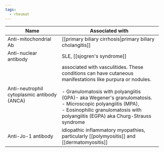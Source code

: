 ```yaml
---
tags:
  - rheumat
---
```

| Name                                        | Associated with                                                                                                                                                                                                                                                                                                     |
| ------------------------------------------- | ------------------------------------------------------------------------------------------------------------------------------------------------------------------------------------------------------------------------------------------------------------------------------------------------------------------- |
| Anti-mitochondrial Ab                       | [[primary biliary cirrhosis\|primary biliary cholangitis]]                                                                                                                                                                                                                                                          |
| Anti-nuclear antibody                       | SLE, [[sjogren's syndrome]]                                                                                                                                                                                                                                                                                         |
| Anti-neutrophil cytoplasmic antibody (ANCA) | associated with vasculitides. These conditions can have cutaneous manifestations like purpura or nodules.<br><br>- Granulomatosis with polyangiitis (GPA)- aka Wegener's granulomatosis. <br>- Microscopic polyangiitis (MPA),<br>- Eosinophilic granulomatosis with polyangiitis (EGPA) aka Churg-Strauss syndrome |
| Anti-Jo-1 antibody                          | idiopathic inflammatory myopathies, particularly [[polymyositis]] and [[dermatomyositis]]                                                                                                                                                                                                                           |